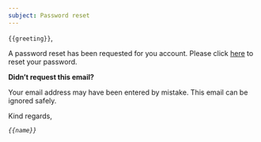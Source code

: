 ```yaml
---
subject: Password reset
---
```


`{{greeting}}`,

A password reset has been requested for you account. Please click [here](/{{url}}) to reset your
password.

**Didn’t request this email?**

Your email address may have been entered by mistake. This email can be ignored safely.

Kind regards,

_`{{name}}`_
